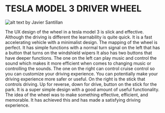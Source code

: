 # TESLA MODEL 3 DRIVER WHEEL
![alt text](https://external-content.duckduckgo.com/iu/?u=https%3A%2F%2Fo.aolcdn.com%2Fimages%2Fdims%3Fquality%3D100%26image_uri%3Dhttps%253A%252F%252Fs.aolcdn.com%252Fhss%252Fstorage%252Fmidas%252F353509ed2fde89cf40c5defe6d7e56d3%252F206263534%252F0228-tesla-model3-9282-1.jpg%26client%3Dcbc79c14efcebee57402%26signature%3D978e5a22ab8312acd6386d57699f8169477c616a&f=1&nofb=1)
by Javier Santillan

The UX design of the wheel in a tesla model 3 is slick and effective. Although the driving is different the learnability is quite quick. It is a fast accelerating vehicle with a 
minimalist design. The mapping of the wheel is perfect. It has simple functions with a normal turn signal on the left that has a button that turns on the windshield wipers
It also has two buttons that have deeper functions. The one on the left can play music and control the sound which makes it more efficient when comes to changing music or 
controlling the sounds. The one on the right can control cruise control so you can customize your driving experience. You can potentially make your driving experience more safer or
useful. On the right is the stick that controls driving. Up for reverse, down for drive, button on the stick for the park. It is a super simple design with a good amount of useful
functionality. The idea of the wheel was to make something effective, efficient, and memorable. It has achieved this and has made a satisfying driving experience.
